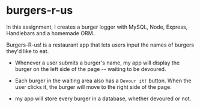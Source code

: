 # burgers-r-us

In this assignment, I creates a burger logger with MySQL, Node, Express, Handlebars and a homemade ORM.

Burgers-R-us! is a restaurant app that lets users input the names of burgers they'd like to eat.

* Whenever a user submits a burger's name, my app will display the burger on the left side of the page -- waiting to be devoured.

* Each burger in the waiting area also has a `Devour it!` button. When the user clicks it, the burger will move to the right side of the page.

* my app will store every burger in a database, whether devoured or not.

